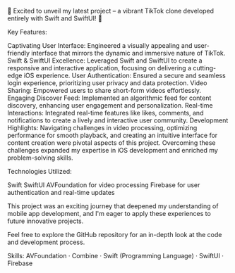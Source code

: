 🎥 Excited to unveil my latest project – a vibrant TikTok clone developed entirely with Swift and SwiftUI! 🚀

Key Features:

Captivating User Interface: Engineered a visually appealing and user-friendly interface that mirrors the dynamic and immersive nature of TikTok.
Swift & SwiftUI Excellence: Leveraged Swift and SwiftUI to create a responsive and interactive application, focusing on delivering a cutting-edge iOS experience.
User Authentication: Ensured a secure and seamless login experience, prioritizing user privacy and data protection.
Video Sharing: Empowered users to share short-form videos effortlessly.
Engaging Discover Feed: Implemented an algorithmic feed for content discovery, enhancing user engagement and personalization.
Real-time Interactions: Integrated real-time features like likes, comments, and notifications to create a lively and interactive user community.
Development Highlights:
Navigating challenges in video processing, optimizing performance for smooth playback, and creating an intuitive interface for content creation were pivotal aspects of this project. Overcoming these challenges expanded my expertise in iOS development and enriched my problem-solving skills.

Technologies Utilized:

Swift
SwiftUI
AVFoundation for video processing
Firebase for user authentication and real-time updates

This project was an exciting journey that deepened my understanding of mobile app development, and I'm eager to apply these experiences to future innovative projects.

Feel free to explore the GitHub repository for an in-depth look at the code and development process.

Skills: AVFoundation · Combine · Swift (Programming Language) · SwiftUI · Firebase
